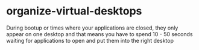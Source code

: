 # organize-virtual-desktops
During bootup or times where your applications are closed, they only appear on one desktop and that means you have to spend 10 - 50 seconds waiting for applications to open and put them into the right desktop
